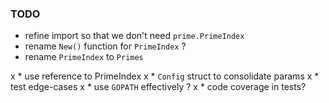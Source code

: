 
### TODO

* refine import so that we don't need `prime.PrimeIndex`
* rename `New()` function for `PrimeIndex` ?
* rename `PrimeIndex` to `Primes`

x * use reference to PrimeIndex
x * `Config` struct to consolidate params
x * test edge-cases
x * use `GOPATH` effectively ?
x * code coverage in tests?

